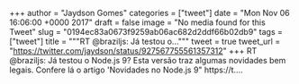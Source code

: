 
+++
author = "Jaydson Gomes"
categories = ["tweet"]
date = "Mon Nov 06 16:06:00 +0000 2017"
draft = false
image = "No media found for this Tweet"
slug = "0194ec83a0673f9259ab06ac682d2ddf66b02db9"
tags = ["tweet"]
title = """RT @braziljs: Já testou o..."""
tweet = true
tweet_url = "https://twitter.com/jaydson/status/927567755561357312"
+++
RT @braziljs: Já testou o Node.js 9? Esta versão traz algumas novidades bem legais. Confere lá o artigo 'Novidades no Node.js 9" https://t.…
